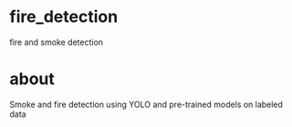 # fire_detection
fire and smoke detection
# about
Smoke and fire detection using YOLO and pre-trained models on labeled data
